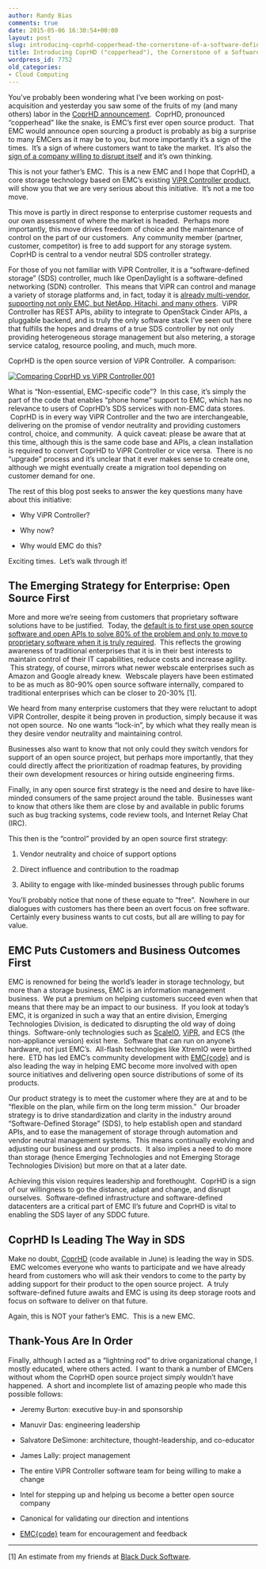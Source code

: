```yaml
---
author: Randy Bias
comments: true
date: 2015-05-06 16:30:54+00:00
layout: post
slug: introducing-coprhd-copperhead-the-cornerstone-of-a-software-defined-future
title: Introducing CoprHD ("copperhead"), the Cornerstone of a Software-Defined Future
wordpress_id: 7752
old_categories:
- Cloud Computing
---
```





You’ve probably been wondering what I’ve been working on post-acquisition and yesterday you saw some of the fruits of my (and many others) labor in the [CoprHD announcement](https://pulseblog.emc.com/2015/05/05/meet-project-coprhd-emc-delves-deeper-into-open-source/).  CoprHD, pronounced “copperhead” like the snake, is EMC’s first ever open source product.  That EMC would announce open sourcing a product is probably as big a surprise to many EMCers as it may be to you, but more importantly it’s a sign of the times.  It’s a sign of where customers want to take the market.  It’s also the [sign of a company willing to disrupt itself](http://www.cloudscaling.com/blog/cloud-computing/an-openstack-dream-team/) and it’s own thinking.




This is not your father’s EMC.  This is a new EMC and I hope that CoprHD, a core storage technology based on EMC’s existing [ViPR Controller product](https://www.emc.com/products/storage/software-defined-storage/vipr-controller.htm), will show you that we are very serious about this initiative.  It’s not a me too move.




This move is partly in direct response to enterprise customer requests and our own assessment of where the market is headed.  Perhaps more importantly, this move drives freedom of choice and the maintenance of control on the part of our customers.  Any community member (partner, customer, competitor) is free to add support for any storage system.  CoprHD is central to a vendor neutral SDS controller strategy.




For those of you not familiar with ViPR Controller, it is a “software-defined storage” (SDS) controller, much like OpenDaylight is a software-defined networking (SDN) controller.  This means that ViPR can control and manage a variety of storage platforms and, in fact, today it is [already multi-vendor, supporting not only EMC, but NetApp, Hitachi, and many others](https://www.emc.com/collateral/data-sheet/h11750-emc-vipr-software-defined-storage-ds.pdf).  ViPR Controller has REST APIs, ability to integrate to OpenStack Cinder APIs, a pluggable backend, and is truly the only software stack I’ve seen out there that fulfills the hopes and dreams of a true SDS controller by not only providing heterogeneous storage management but also metering, a storage service catalog, resource pooling, and much, much more.




CoprHD is the open source version of ViPR Controller.  A comparison:




[![Comparing CoprHD vs ViPR Controller.001](http://cloudscaling.com/wp-content/uploads/2015/05/Comparing-CoprHD-vs-ViPR-Controller.001-1024x576.jpg)](http://cloudscaling.com/wp-content/uploads/2015/05/Comparing-CoprHD-vs-ViPR-Controller.001.jpg)




What is “Non-essential, EMC-specific code”?  In this case, it’s simply the part of the code that enables “phone home” support to EMC, which has no relevance to users of CoprHD’s SDS services with non-EMC data stores.  CoprHD is in every way ViPR Controller and the two are interchangeable, delivering on the promise of vendor neutrality and providing customers control, choice, and community.  A quick caveat: please be aware that at this time, although this is the same code base and APIs, a clean installation is required to convert CoprHD to ViPR Controller or vice versa.  There is no “upgrade” process and it’s unclear that it ever makes sense to create one, although we might eventually create a migration tool depending on customer demand for one.




The rest of this blog post seeks to answer the key questions many have about this initiative:





	
  * Why ViPR Controller?

	
  * Why now?

	
  * Why would EMC do this?




Exciting times.  Let’s walk through it!




## The Emerging Strategy for Enterprise: Open Source First




More and more we’re seeing from customers that proprietary software solutions have to be justified.  Today, the [default is to first use open source software and open APIs to solve 80% of the problem and only to move to proprietary software when it is truly required](https://reflectionsblog.emc.com/2015/04/open-source-first-strategy/).  This reflects the growing awareness of traditional enterprises that it is in their best interests to maintain control of their IT capabilities, reduce costs and increase agility.  This strategy, of course, mirrors what newer webscale enterprises such as Amazon and Google already knew.  Webscale players have been estimated to be as much as 80-90% open source software internally, compared to traditional enterprises which can be closer to 20-30% [1].




We heard from many enterprise customers that they were reluctant to adopt ViPR Controller, despite it being proven in production, simply because it was not open source.  No one wants “lock-in”, by which what they really mean is they desire vendor neutrality and maintaining control.




Businesses also want to know that not only could they switch vendors for support of an open source project, but perhaps more importantly, that they could directly affect the prioritization of roadmap features, by providing their own development resources or hiring outside engineering firms.




Finally, in any open source first strategy is the need and desire to have like-minded consumers of the same project around the table.  Businesses want to know that others like them are close by and available in public forums such as bug tracking systems, code review tools, and Internet Relay Chat (IRC).




This then is the “control” provided by an open source first strategy:





	
  1. Vendor neutrality and choice of support options

	
  2. Direct influence and contribution to the roadmap

	
  3. Ability to engage with like-minded businesses through public forums




You’ll probably notice that none of these equate to “free”.  Nowhere in our dialogues with customers has there been an overt focus on free software.  Certainly every business wants to cut costs, but all are willing to pay for value.




## EMC Puts Customers and Business Outcomes First




EMC is renowned for being the world’s leader in storage technology, but more than a storage business, EMC is an information management business.  We put a premium on helping customers succeed even when that means that there may be an impact to our business.  If you look at today’s EMC, it is organized in such a way that an entire division, Emerging Technologies Division, is dedicated to disrupting the old way of doing things.  Software-only technologies such as [ScaleIO](http://www.emc.com/storage/scaleio/index.htm), [ViPR](http://www.emc.com/vipr), and ECS (the non-appliance version) exist here.  Software that can run on anyone’s hardware, not just EMC’s.  All-flash technologies like XtremIO were birthed here.  ETD has led EMC’s community development with [EMC{code}](http://www.emccode.com) and is also leading the way in helping EMC become more involved with open source initiatives and delivering open source distributions of some of its products.




Our product strategy is to meet the customer where they are at and to be “flexible on the plan, while firm on the long term mission.”  Our broader strategy is to drive standardization and clarity in the industry around “Software-Defined Storage” (SDS), to help establish open and standard APIs, and to ease the management of storage through automation and vendor neutral management systems.  This means continually evolving and adjusting our business and our products.  It also implies a need to do more than storage (hence Emerging Technologies and not Emerging Storage Technologies Division) but more on that at a later date.




Achieving this vision requires leadership and forethought.  CoprHD is a sign of our willingness to go the distance, adapt and change, and disrupt ourselves.  Software-defined infrastructure and software-defined datacenters are a critical part of EMC II’s future and CoprHD is vital to enabling the SDS layer of any SDDC future.




## CoprHD Is Leading The Way in SDS




Make no doubt, [CoprHD](http://coprhd.github.io) (code available in June) is leading the way in SDS.  EMC welcomes everyone who wants to participate and we have already heard from customers who will ask their vendors to come to the party by adding support for their product to the open source project.  A truly software-defined future awaits and EMC is using its deep storage roots and focus on software to deliver on that future.




Again, this is NOT your father’s EMC.  This is a new EMC.




## Thank-Yous Are In Order




Finally, although I acted as a “lightning rod” to drive organizational change, I mostly educated, where others acted.  I want to thank a number of EMCers without whom the CoprHD open source project simply wouldn’t have happened.  A short and incomplete list of amazing people who made this possible follows:





	
  * Jeremy Burton: executive buy-in and sponsorship

	
  * Manuvir Das: engineering leadership

	
  * Salvatore DeSimone: architecture, thought-leadership, and co-educator

	
  * James Lally: project management

	
  * The entire ViPR Controller software team for being willing to make a change

	
  * Intel for stepping up and helping us become a better open source company

	
  * Canonical for validating our direction and intentions

	
  * [EMC{code}](http://emccode.github.io) team for encouragement and feedback







* * *




[1] An estimate from my friends at [Black Duck Software](https://www.blackducksoftware.com/).



